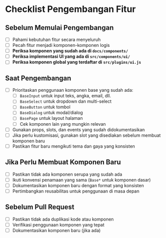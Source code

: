 # Checklist Pengembangan Fitur

## Sebelum Memulai Pengembangan

- [ ] Pahami kebutuhan fitur secara menyeluruh
- [ ] Pecah fitur menjadi komponen-komponen logis
- [ ] **Periksa komponen yang sudah ada di `docs/components/`**
- [ ] **Periksa implementasi UI yang ada di `src/components/ui/`**
- [ ] **Periksa komponen global yang terdaftar di `src/plugins/ui.js`**

## Saat Pengembangan

- [ ] Prioritaskan penggunaan komponen base yang sudah ada:
  - [ ] `BaseInput` untuk input teks, angka, email, dll.
  - [ ] `BaseSelect` untuk dropdown dan multi-select
  - [ ] `BaseButton` untuk tombol
  - [ ] `BaseDialog` untuk modal/dialog
  - [ ] `BasePage` untuk layout halaman
  - [ ] Cek komponen lain yang mungkin relevan
- [ ] Gunakan props, slots, dan events yang sudah didokumentasikan
- [ ] Jika perlu kustomisasi, gunakan slot yang disediakan sebelum membuat komponen baru
- [ ] Pastikan fitur baru mengikuti tema dan gaya yang konsisten

## Jika Perlu Membuat Komponen Baru

- [ ] Pastikan tidak ada komponen serupa yang sudah ada
- [ ] Ikuti konvensi penamaan yang sama (`Base*` untuk komponen dasar)
- [ ] Dokumentasikan komponen baru dengan format yang konsisten
- [ ] Pertimbangkan reusabilitas untuk penggunaan di masa depan

## Sebelum Pull Request

- [ ] Pastikan tidak ada duplikasi kode atau komponen
- [ ] Verifikasi penggunaan komponen yang tepat
- [ ] Dokumentasikan komponen baru (jika ada)
